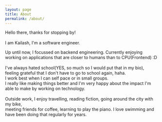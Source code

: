 ```yaml
---
layout: page
title: About
permalink: /about/
---
```


Hello there, thanks for stopping by!<br>
<br>
I am Kailash, I'm a software engineer. <br>

Up until now, I focussed on backend engineering. Currently enjoying
working on applications that are closer to humans than to CPU(Frontend) :D <br>
<br>
I've always hated school(YES, so much so I would put that in my bio), feeling grateful that I don't have to go to school again, haha.<br>
I work best when I can self pace or in small groups.
<br>
I really like making things better and
I'm very happy about the impact I'm able to make by working on technology.<br>
<br>
Outside work, I enjoy travelling, reading fiction, going around the city with my bike, <br>
meeting friends for coffee, learning to play the piano. I love swimming and have been doing that regularly for years.<br>
